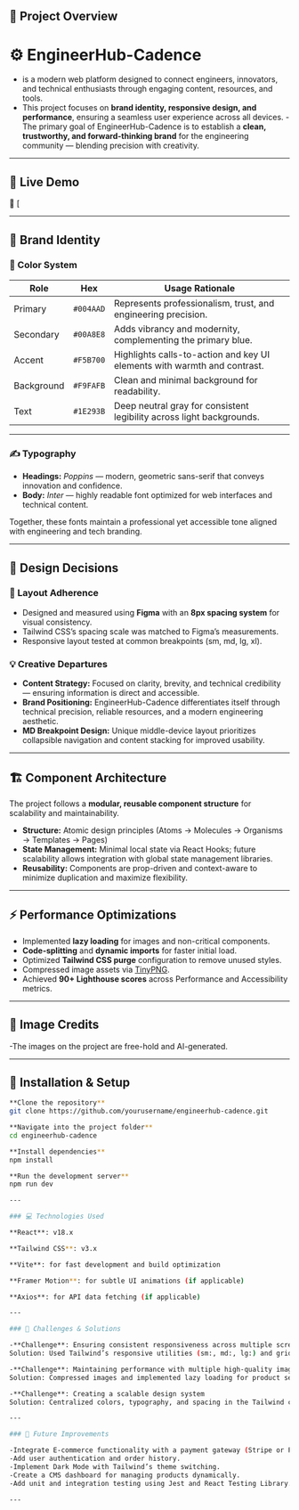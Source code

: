 ## 🧭 Project Overview
# ⚙️ EngineerHub-Cadence
- is a modern web platform designed to connect engineers, innovators, and technical enthusiasts through engaging content, resources, and tools.
- This project focuses on **brand identity, responsive design, and performance**, ensuring a seamless user experience across all devices.
-The primary goal of EngineerHub-Cadence is to establish a **clean, trustworthy, and forward-thinking brand** for the engineering community — blending precision with creativity.

---
## 🚀 Live Demo
🔗 [

---
## 🎨 Brand Identity

### 🎨 Color System
| Role | Hex | Usage Rationale |
|------|-----|-----------------|
| Primary | `#004AAD` | Represents professionalism, trust, and engineering precision. |
| Secondary | `#00A8E8` | Adds vibrancy and modernity, complementing the primary blue. |
| Accent | `#F5B700` | Highlights calls-to-action and key UI elements with warmth and contrast. |
| Background | `#F9FAFB` | Clean and minimal background for readability. |
| Text | `#1E293B` | Deep neutral gray for consistent legibility across light backgrounds. |

---

### ✍️ Typography

- **Headings:** *Poppins* — modern, geometric sans-serif that conveys innovation and confidence.  
- **Body:** *Inter* — highly readable font optimized for web interfaces and technical content.  

Together, these fonts maintain a professional yet accessible tone aligned with engineering and tech branding.

---

## 🧩 Design Decisions

### 📐 Layout Adherence
- Designed and measured using **Figma** with an **8px spacing system** for visual consistency.  
- Tailwind CSS’s spacing scale was matched to Figma’s measurements.  
- Responsive layout tested at common breakpoints (sm, md, lg, xl).  

### 💡 Creative Departures
- **Content Strategy:** Focused on clarity, brevity, and technical credibility — ensuring information is direct and accessible.  
- **Brand Positioning:** EngineerHub-Cadence differentiates itself through technical precision, reliable resources, and a modern engineering aesthetic.  
- **MD Breakpoint Design:** Unique middle-device layout prioritizes collapsible navigation and content stacking for improved usability.

---

## 🏗️ Component Architecture
The project follows a **modular, reusable component structure** for scalability and maintainability.

- **Structure:** Atomic design principles (Atoms → Molecules → Organisms → Templates → Pages)  
- **State Management:** Minimal local state via React Hooks; future scalability allows integration with global state management libraries.  
- **Reusability:** Components are prop-driven and context-aware to minimize duplication and maximize flexibility.  

---

## ⚡ Performance Optimizations
- Implemented **lazy loading** for images and non-critical components.  
- **Code-splitting** and **dynamic imports** for faster initial load.  
- Optimized **Tailwind CSS purge** configuration to remove unused styles.  
- Compressed image assets via [TinyPNG](https://tinypng.com).  
- Achieved **90+ Lighthouse scores** across Performance and Accessibility metrics.

---

## 📸 Image Credits

-The images on the project are free-hold and AI-generated.

---

## 🧰 Installation & Setup

```bash
**Clone the repository**
git clone https://github.com/yourusername/engineerhub-cadence.git

**Navigate into the project folder**
cd engineerhub-cadence

**Install dependencies**
npm install

**Run the development server**
npm run dev

---

### 💻 Technologies Used

**React**: v18.x

**Tailwind CSS**: v3.x

**Vite**: for fast development and build optimization

**Framer Motion**: for subtle UI animations (if applicable)

**Axios**: for API data fetching (if applicable)

---

### 🧠 Challenges & Solutions

-**Challenge**: Ensuring consistent responsiveness across multiple screen sizes
Solution: Used Tailwind’s responsive utilities (sm:, md:, lg:) and grid/flex layouts to adapt seamlessly.

-**Challenge**: Maintaining performance with multiple high-quality images
Solution: Compressed images and implemented lazy loading for product sections.

-**Challenge**: Creating a scalable design system
Solution: Centralized colors, typography, and spacing in the Tailwind configuration file for consistency and easy updates.

---

### 🚧 Future Improvements

-Integrate E-commerce functionality with a payment gateway (Stripe or PayPal).
-Add user authentication and order history.
-Implement Dark Mode with Tailwind’s theme switching.
-Create a CMS dashboard for managing products dynamically.
-Add unit and integration testing using Jest and React Testing Library.

---

